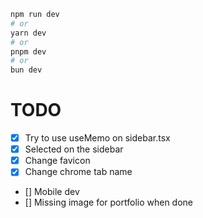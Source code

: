 ```bash
npm run dev
# or
yarn dev
# or
pnpm dev
# or
bun dev
```


# TODO

- [x] Try to use useMemo on sidebar.tsx
- [x] Selected on the sidebar
- [x] Change favicon
- [x] Change chrome tab name
- [] Mobile dev
- [] Missing image for portfolio when done